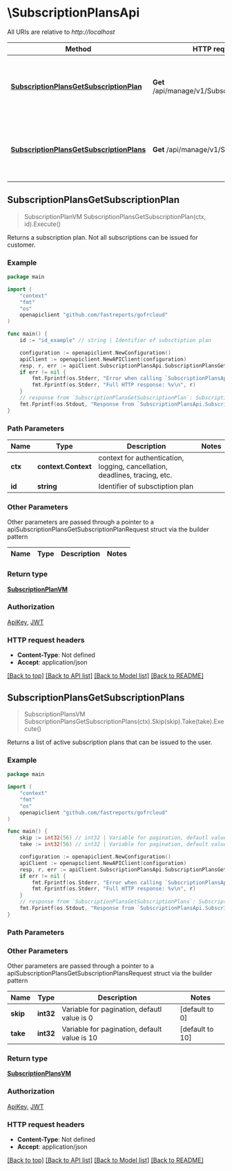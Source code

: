 # \SubscriptionPlansApi

All URIs are relative to *http://localhost*

Method | HTTP request | Description
------------- | ------------- | -------------
[**SubscriptionPlansGetSubscriptionPlan**](SubscriptionPlansApi.md#SubscriptionPlansGetSubscriptionPlan) | **Get** /api/manage/v1/SubscriptionPlans/{id} | Returns a subscription plan. Not all subscriptions can be issued for customer.
[**SubscriptionPlansGetSubscriptionPlans**](SubscriptionPlansApi.md#SubscriptionPlansGetSubscriptionPlans) | **Get** /api/manage/v1/SubscriptionPlans | Returns a list of active subscription plans that can be issued to the user.



## SubscriptionPlansGetSubscriptionPlan

> SubscriptionPlanVM SubscriptionPlansGetSubscriptionPlan(ctx, id).Execute()

Returns a subscription plan. Not all subscriptions can be issued for customer.

### Example

```go
package main

import (
    "context"
    "fmt"
    "os"
    openapiclient "github.com/fastreports/gofrcloud"
)

func main() {
    id := "id_example" // string | Identifier of subsctiption plan

    configuration := openapiclient.NewConfiguration()
    apiClient := openapiclient.NewAPIClient(configuration)
    resp, r, err := apiClient.SubscriptionPlansApi.SubscriptionPlansGetSubscriptionPlan(context.Background(), id).Execute()
    if err != nil {
        fmt.Fprintf(os.Stderr, "Error when calling `SubscriptionPlansApi.SubscriptionPlansGetSubscriptionPlan``: %v\n", err)
        fmt.Fprintf(os.Stderr, "Full HTTP response: %v\n", r)
    }
    // response from `SubscriptionPlansGetSubscriptionPlan`: SubscriptionPlanVM
    fmt.Fprintf(os.Stdout, "Response from `SubscriptionPlansApi.SubscriptionPlansGetSubscriptionPlan`: %v\n", resp)
}
```

### Path Parameters


Name | Type | Description  | Notes
------------- | ------------- | ------------- | -------------
**ctx** | **context.Context** | context for authentication, logging, cancellation, deadlines, tracing, etc.
**id** | **string** | Identifier of subsctiption plan | 

### Other Parameters

Other parameters are passed through a pointer to a apiSubscriptionPlansGetSubscriptionPlanRequest struct via the builder pattern


Name | Type | Description  | Notes
------------- | ------------- | ------------- | -------------


### Return type

[**SubscriptionPlanVM**](SubscriptionPlanVM.md)

### Authorization

[ApiKey](../README.md#ApiKey), [JWT](../README.md#JWT)

### HTTP request headers

- **Content-Type**: Not defined
- **Accept**: application/json

[[Back to top]](#) [[Back to API list]](../README.md#documentation-for-api-endpoints)
[[Back to Model list]](../README.md#documentation-for-models)
[[Back to README]](../README.md)


## SubscriptionPlansGetSubscriptionPlans

> SubscriptionPlansVM SubscriptionPlansGetSubscriptionPlans(ctx).Skip(skip).Take(take).Execute()

Returns a list of active subscription plans that can be issued to the user.



### Example

```go
package main

import (
    "context"
    "fmt"
    "os"
    openapiclient "github.com/fastreports/gofrcloud"
)

func main() {
    skip := int32(56) // int32 | Variable for pagination, defautl value is 0 (optional) (default to 0)
    take := int32(56) // int32 | Variable for pagination, default value is 10 (optional) (default to 10)

    configuration := openapiclient.NewConfiguration()
    apiClient := openapiclient.NewAPIClient(configuration)
    resp, r, err := apiClient.SubscriptionPlansApi.SubscriptionPlansGetSubscriptionPlans(context.Background()).Skip(skip).Take(take).Execute()
    if err != nil {
        fmt.Fprintf(os.Stderr, "Error when calling `SubscriptionPlansApi.SubscriptionPlansGetSubscriptionPlans``: %v\n", err)
        fmt.Fprintf(os.Stderr, "Full HTTP response: %v\n", r)
    }
    // response from `SubscriptionPlansGetSubscriptionPlans`: SubscriptionPlansVM
    fmt.Fprintf(os.Stdout, "Response from `SubscriptionPlansApi.SubscriptionPlansGetSubscriptionPlans`: %v\n", resp)
}
```

### Path Parameters



### Other Parameters

Other parameters are passed through a pointer to a apiSubscriptionPlansGetSubscriptionPlansRequest struct via the builder pattern


Name | Type | Description  | Notes
------------- | ------------- | ------------- | -------------
 **skip** | **int32** | Variable for pagination, defautl value is 0 | [default to 0]
 **take** | **int32** | Variable for pagination, default value is 10 | [default to 10]

### Return type

[**SubscriptionPlansVM**](SubscriptionPlansVM.md)

### Authorization

[ApiKey](../README.md#ApiKey), [JWT](../README.md#JWT)

### HTTP request headers

- **Content-Type**: Not defined
- **Accept**: application/json

[[Back to top]](#) [[Back to API list]](../README.md#documentation-for-api-endpoints)
[[Back to Model list]](../README.md#documentation-for-models)
[[Back to README]](../README.md)

